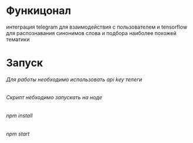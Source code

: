 
# Функицонал
интеграция telegram для взаимодействия с пользователем и tensorflow для распознавания синонимов слова и подбора наиболее похожей тематики

# Запуск
###### Для работы необходимо использовать api key телеги 
###### Скрипт небходимо запускать на ноде
###### npm install
###### npm start
